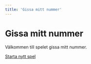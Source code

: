```yaml
---
title: 'Gissa mitt nummer'
---
```


# Gissa mitt nummer

Välkommen till spelet gissa mitt nummer.

[Starta nytt spel](guess/init)
